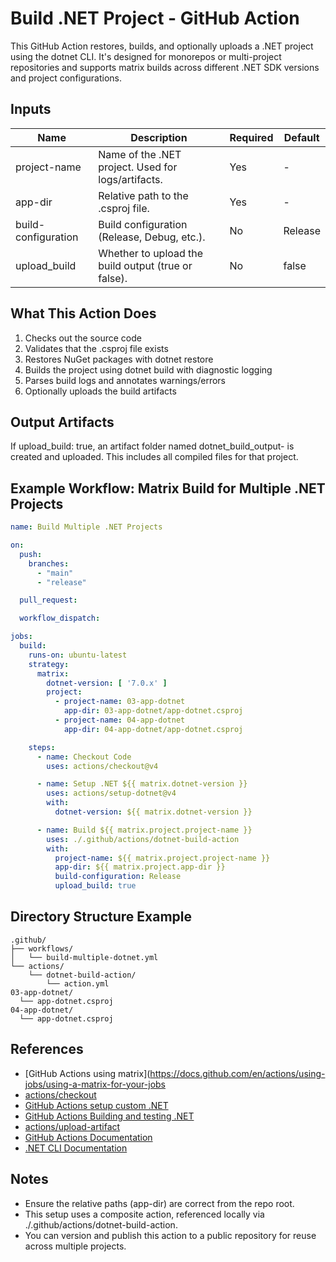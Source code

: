 
# Build .NET Project - GitHub Action

This GitHub Action restores, builds, and optionally uploads a .NET project using the dotnet CLI. It's designed for monorepos or multi-project repositories and supports matrix builds across different .NET SDK versions and project configurations.

## Inputs

| Name                | Description                                           | Required | Default  |
|---------------------|-------------------------------------------------------|----------|----------|
| project-name        | Name of the .NET project. Used for logs/artifacts.    | Yes      | -        |
| app-dir             | Relative path to the .csproj file.                    | Yes      | -        |
| build-configuration | Build configuration (Release, Debug, etc.).           | No       | Release  |
| upload_build        | Whether to upload the build output (true or false).   | No       | false    |

## What This Action Does

1. Checks out the source code
2. Validates that the .csproj file exists
3. Restores NuGet packages with dotnet restore
4. Builds the project using dotnet build with diagnostic logging
5. Parses build logs and annotates warnings/errors
6. Optionally uploads the build artifacts

## Output Artifacts

If upload_build: true, an artifact folder named dotnet_build_output-<project-name> is created and uploaded. This includes all compiled files for that project.

## Example Workflow: Matrix Build for Multiple .NET Projects

```yaml
name: Build Multiple .NET Projects

on:
  push:
    branches:
      - "main"
      - "release"

  pull_request:

  workflow_dispatch:

jobs:
  build:
    runs-on: ubuntu-latest
    strategy:
      matrix:
        dotnet-version: [ '7.0.x' ]
        project:
          - project-name: 03-app-dotnet
            app-dir: 03-app-dotnet/app-dotnet.csproj
          - project-name: 04-app-dotnet
            app-dir: 04-app-dotnet/app-dotnet.csproj

    steps:
      - name: Checkout Code
        uses: actions/checkout@v4

      - name: Setup .NET ${{ matrix.dotnet-version }}
        uses: actions/setup-dotnet@v4
        with:
          dotnet-version: ${{ matrix.dotnet-version }}

      - name: Build ${{ matrix.project.project-name }}
        uses: ./.github/actions/dotnet-build-action
        with:
          project-name: ${{ matrix.project.project-name }}
          app-dir: ${{ matrix.project.app-dir }}
          build-configuration: Release
          upload_build: true
```

## Directory Structure Example

```
.github/
├── workflows/
│   └── build-multiple-dotnet.yml
└── actions/
    └── dotnet-build-action/
        └── action.yml
03-app-dotnet/
  └── app-dotnet.csproj
04-app-dotnet/
  └── app-dotnet.csproj
```

## References

- [GitHub Actions using matrix](https://docs.github.com/en/actions/using-jobs/using-a-matrix-for-your-jobs
- [actions/checkout](https://github.com/actions/checkout)
- [GitHub Actions setup custom .NET](https://github.com/actions/setup-dotnet)
- [GitHub Actions Building and testing .NET](https://docs.github.com/en/enterprise-cloud@latest/actions/use-cases-and-examples/building-and-testing/building-and-testing-net)
- [actions/upload-artifact](https://github.com/actions/upload-artifact)
- [GitHub Actions Documentation](https://docs.github.com/en/actions)
- [.NET CLI Documentation](https://learn.microsoft.com/en-us/dotnet/core/tools/)





## Notes

- Ensure the relative paths (app-dir) are correct from the repo root.
- This setup uses a composite action, referenced locally via ./.github/actions/dotnet-build-action.
- You can version and publish this action to a public repository for reuse across multiple projects.